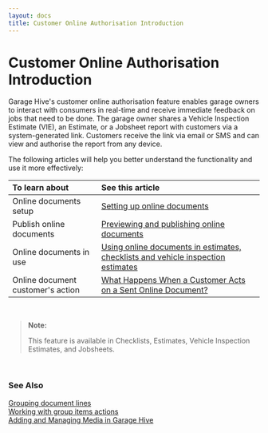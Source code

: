 ```yaml
---
layout: docs
title: Customer Online Authorisation Introduction
---
```


# Customer Online Authorisation Introduction 

Garage Hive's customer online authorisation feature enables garage owners to interact with consumers in real-time and receive immediate feedback on jobs that need to be done. The garage owner shares a Vehicle Inspection Estimate (VIE), an Estimate, or a Jobsheet report with customers via a system-generated link. Customers receive the link via email or SMS and can view and authorise the report from any device.

The following articles will help you better understand the functionality and use it more effectively:

| To learn about |See this article |
| :-------------- | :-------------- |
| Online documents setup | [Setting up online documents](garagehive-online-documents-setting-up-online-documents.html) |
| Publish online documents | [Previewing and publishing online documents](garagehive-online-documents-previewing-and-publishing-online-documents.html) |
| Online documents in use | [Using online documents in estimates, checklists and vehicle inspection estimates](garagehive-online-documents-using-online-documents-in-estimates-checklists-and-vehicle-inspection-estimates.html) |
| Online document customer's action | [What Happens When a Customer Acts on a Sent Online Document?](garagehive-online-documents-what-happens-for-customers-actions.html) | \
<br>

>**Note:**
>
>This feature is available in Checklists, Estimates, Vehicle Inspection Estimates, and Jobsheets.
<br>

### **See Also**

[Grouping document lines](garagehive-group-items-grouping-document-lines.html) \
[Working with group items actions](garagehive-group-items-working-with-group-items-actions.html) \
[Adding and Managing Media in Garage Hive](garagehive-online-documents-adding-and-managing-media.html)
